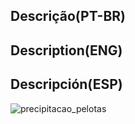 ## Descrição(PT-BR)
## Description(ENG)
## Descripción(ESP)

![precipitacao_pelotas](https://github.com/wilmorales21/Scripts/assets/80546143/3d20eb37-f15a-4d24-86df-d7211e3395ee)
